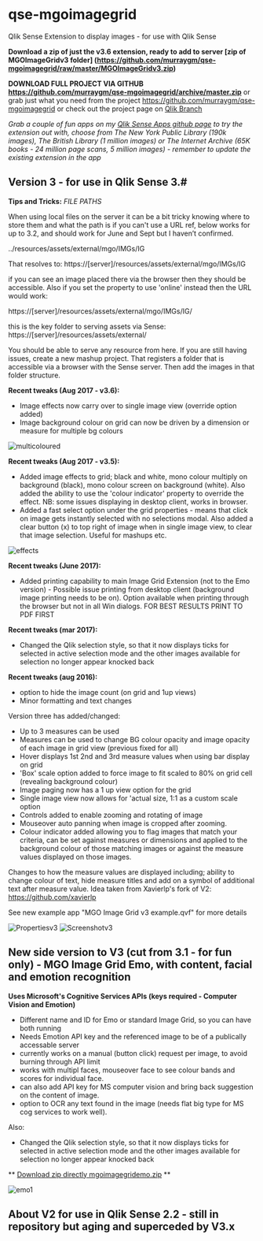 # qse-mgoimagegrid
Qlik Sense Extension to display images - for use with Qlik Sense

**Download a zip of just the v3.6 extension, ready to add to server [zip of MGOImageGridv3 folder] (https://github.com/murraygm/qse-mgoimagegrid/raw/master/MGOImageGridv3.zip)**

**DOWNLOAD FULL PROJECT VIA GITHUB https://github.com/murraygm/qse-mgoimagegrid/archive/master.zip**
or grab just what you need from the project https://github.com/murraygm/qse-mgoimagegrid
or check out the project page on [Qlik Branch](http://branch.qlik.com/#!/project/56e8f64ee37930b98cf9dea4)

*Grab a couple of fun apps on my [Qlik Sense Apps github page](https://github.com/murraygm/qs-mgoqliksenseapps) to try the extension out with, choose from The New York Public Library (190k images), The British Library (1 million images) or The Internet Archive (65K books - 24 million page scans, 5 million images) - remember to update the existing extension in the app*

## Version 3 - for use in Qlik Sense 3.#

**Tips and Tricks:**
*FILE PATHS*

When using local files on the server it can be a bit tricky knowing where to store them and what the path is if you can't use a URL ref, below works for up to 3.2, and should work for June and Sept but I haven’t confirmed.

../resources/assets/external/mgo/IMGs/IG

That resolves to:
https://[server]/resources/assets/external/mgo/IMGs/IG

if you can see an image placed there via the browser then they should be accessible.
Also if you set the property to use 'online' instead then the URL would work: 

https://[server]/resources/assets/external/mgo/IMGs/IG/

this is the key folder to serving assets via Sense:
https://[server]/resources/assets/external/

You should be able to serve any resource from here. If you are still having issues, create a new mashup project. That registers a folder that is accessible via a browser with the Sense server. Then add the images in that folder structure.


**Recent tweaks (Aug 2017 - v3.6):**
* Image effects now carry over to single image view (override option added)
* Image background colour on grid can now be driven by a dimension or measure for multiple bg colours

![multicoloured][multicoloured]

[multicoloured]: https://raw.githubusercontent.com/murraygm/qse-mgoimagegrid/master/screenshots/multicoloured.png "multicoloured"


**Recent tweaks (Aug 2017 - v3.5):**
* Added image effects to grid; black and white, mono colour multiply on background (black), mono colour screen on background (white). Also added the ability to use the 'colour indicator' property to override the effect. NB: some issues displaying in desktop client, works in browser.
* Added a fast select option under the grid properties - means that click on image gets instantly selected with no selections modal. Also added a clear button (x) to top right of image when in single image view, to clear that image selection. Useful for mashups etc.

![effects][effects]

[effects]: https://raw.githubusercontent.com/murraygm/qse-mgoimagegrid/master/screenshots/imageeffects.png "effects"


**Recent tweaks (June 2017):**
* Added printing capability to main Image Grid Extension (not to the Emo version) - Possible issue printing from desktop client (background image printing needs to be on). Option available when printing through the browser but not in all Win dialogs. FOR BEST RESULTS PRINT TO PDF FIRST

**Recent tweaks (mar 2017):**
* Changed the Qlik selection style, so that it now displays ticks for selected in active selection mode and the other images available for selection no longer appear knocked back 

**Recent tweaks (aug 2016):**
* option to hide the image count (on grid and 1up views)
* Minor formatting and text changes

Version three has added/changed:
* Up to 3 measures can be used
* Measures can be used to change BG colour opacity and image opacity of each image in grid view (previous fixed for all)
* Hover displays 1st 2nd and 3rd measure values when using bar display on grid
* 'Box' scale option added to force image to fit scaled to 80% on grid cell (revealing background colour)
* Image paging now has a 1 up view option for the grid
* Single image view now allows for 'actual size, 1:1 as a custom scale option
* Controls added to enable zooming and rotating of image
* Mouseover auto panning when image is cropped after zooming.
* Colour indicator added allowing you to flag images that match your criteria, can be set against measures or dimensions and applied to the background colour of those matching images or against the measure values displayed on those images.

Changes to how the measure values are displayed including; ability to change colour of text, hide measure titles and add on a symbol of additional text after measure value. Idea taken from Xavierlp's fork of V2: https://github.com/xavierlp

See new example app "MGO Image Grid v3 example.qvf" for more details

![Propertiesv3][Propsv3]
![Screenshotv3][Examplev3]


[Propsv3]: https://raw.githubusercontent.com/murraygm/qse-mgoimagegrid/v3/screenshots/imagegrid_props_v3.png "Propertiesv3"


[Examplev3]: https://raw.githubusercontent.com/murraygm/qse-mgoimagegrid/v3/screenshots/Screen%20Shot%20v3.png "Properties" 


## New side version to V3 (cut from 3.1 - for fun only) - MGO Image Grid Emo, with content, facial and emotion recognition
**Uses Microsoft's Cognitive Services APIs (keys required - Computer Vision and Emotion)**
* Different name and ID for Emo or standard Image Grid, so you can have both running
* Needs Emotion API key and the referenced image to be of a publically accessable server
* currently works on a manual (button click) request per image, to avoid burning through API limit
* works with multipl faces, mouseover face to see colour bands and scores for individual face.
* can also add API key for MS computer vision and bring back suggestion on the content of image.
* option to OCR any text found in the image (needs flat big type for MS cog services to work well).

Also:
* Changed the Qlik selection style, so that it now displays ticks for selected in active selection mode and the other images available for selection no longer appear knocked back 

** [Download zip directly mgoimagegridemo.zip](https://github.com/murraygm/qse-mgoimagegrid/raw/master/MGOImageGridEmo.zip) **

![emo1][emo1]

[emo1]: https://raw.githubusercontent.com/murraygm/qse-mgoimagegrid/master/screenshots/cognitive.png "emo1"



## About V2 for use in Qlik Sense 2.2 - still in repository but aging and superceded by V3.x


